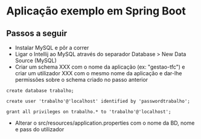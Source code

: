 # Aplicação exemplo em Spring Boot

## Passos a seguir

* Instalar MySQL e pôr a correr
* Ligar o Intellij ao MySQL através do separador Database > New Data Source (MySQL)
* Criar um schema XXX com o nome da aplicação (ex: "gestao-tfc") e criar um utilizador XXX com o mesmo nome da aplicação e 
dar-lhe permissões sobre o schema criado no passo anterior

```
create database trabalho;

create user 'trabalho'@'localhost' identified by 'passwordtrabalho';

grant all privileges on trabalho.* to 'trabalho'@'localhost';
```

* Alterar o src/resources/application.properties com o nome da BD, nome e pass do utilizador